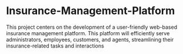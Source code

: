 # Insurance-Management-Platform
This  project centers on the development of a user-friendly web-based insurance management platform. This platform will efficiently serve administrators, employees, customers, and agents, streamlining their insurance-related tasks and interactions
